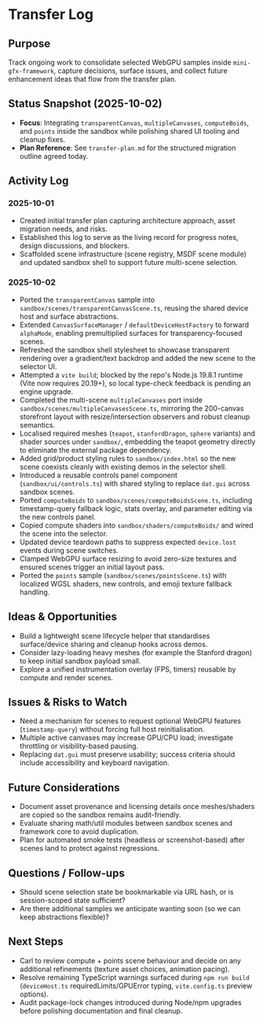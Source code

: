 # Transfer Log

## Purpose
Track ongoing work to consolidate selected WebGPU samples inside `mini-gfx-framework`, capture decisions, surface issues, and collect future enhancement ideas that flow from the transfer plan.

## Status Snapshot (2025-10-02)
- **Focus**: Integrating `transparentCanvas`, `multipleCanvases`, `computeBoids`, and `points` inside the sandbox while polishing shared UI tooling and cleanup fixes.
- **Plan Reference**: See `transfer-plan.md` for the structured migration outline agreed today.

## Activity Log

### 2025-10-01
- Created initial transfer plan capturing architecture approach, asset migration needs, and risks.
- Established this log to serve as the living record for progress notes, design discussions, and blockers.
- Scaffolded scene infrastructure (scene registry, MSDF scene module) and updated sandbox shell to support future multi-scene selection.

### 2025-10-02
- Ported the `transparentCanvas` sample into `sandbox/scenes/transparentCanvasScene.ts`, reusing the shared device host and surface abstractions.
- Extended `CanvasSurfaceManager` / `defaultDeviceHostFactory` to forward `alphaMode`, enabling premultiplied surfaces for transparency-focused scenes.
- Refreshed the sandbox shell stylesheet to showcase transparent rendering over a gradient/text backdrop and added the new scene to the selector UI.
- Attempted a `vite build`; blocked by the repo's Node.js 19.8.1 runtime (Vite now requires 20.19+), so local type-check feedback is pending an engine upgrade.
- Completed the multi-scene `multipleCanvases` port inside `sandbox/scenes/multipleCanvasesScene.ts`, mirroring the 200-canvas storefront layout with resize/intersection observers and robust cleanup semantics.
- Localised required meshes (`teapot`, `stanfordDragon`, `sphere` variants) and shader sources under `sandbox/`, embedding the teapot geometry directly to eliminate the external package dependency.
- Added grid/product styling rules to `sandbox/index.html` so the new scene coexists cleanly with existing demos in the selector shell.
- Introduced a reusable controls panel component (`sandbox/ui/controls.ts`) with shared styling to replace `dat.gui` across sandbox scenes.
- Ported `computeBoids` to `sandbox/scenes/computeBoidsScene.ts`, including timestamp-query fallback logic, stats overlay, and parameter editing via the new controls panel.
- Copied compute shaders into `sandbox/shaders/computeBoids/` and wired the scene into the selector.
- Updated device teardown paths to suppress expected `device.lost` events during scene switches.
- Clamped WebGPU surface resizing to avoid zero-size textures and ensured scenes trigger an initial layout pass.
- Ported the `points` sample (`sandbox/scenes/pointsScene.ts`) with localized WGSL shaders, new controls, and emoji texture fallback handling.

## Ideas & Opportunities
- Build a lightweight scene lifecycle helper that standardises surface/device sharing and cleanup hooks across demos.
- Consider lazy-loading heavy meshes (for example the Stanford dragon) to keep initial sandbox payload small.
- Explore a unified instrumentation overlay (FPS, timers) reusable by compute and render scenes.

## Issues & Risks to Watch
- Need a mechanism for scenes to request optional WebGPU features (`timestamp-query`) without forcing full host reinitialisation.
- Multiple active canvases may increase GPU/CPU load; investigate throttling or visibility-based pausing.
- Replacing `dat.gui` must preserve usability; success criteria should include accessibility and keyboard navigation.

## Future Considerations
- Document asset provenance and licensing details once meshes/shaders are copied so the sandbox remains audit-friendly.
- Evaluate sharing math/util modules between sandbox scenes and framework core to avoid duplication.
- Plan for automated smoke tests (headless or screenshot-based) after scenes land to protect against regressions.

## Questions / Follow-ups
- Should scene selection state be bookmarkable via URL hash, or is session-scoped state sufficient?
- Are there additional samples we anticipate wanting soon (so we can keep abstractions flexible)?

## Next Steps
- Carl to review compute + points scene behaviour and decide on any additional refinements (texture asset choices, animation pacing).
- Resolve remaining TypeScript warnings surfaced during `npm run build` (`deviceHost.ts` requiredLimits/GPUError typing, `vite.config.ts` preview options).
- Audit package-lock changes introduced during Node/npm upgrades before polishing documentation and final cleanup.
